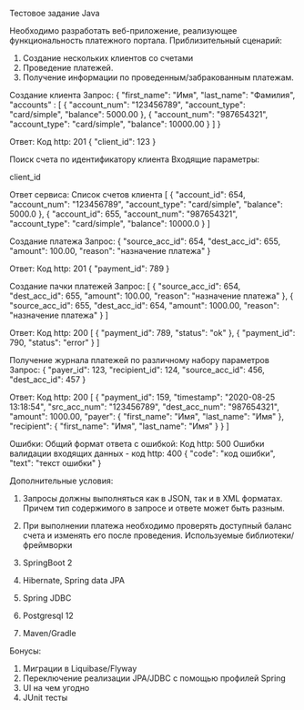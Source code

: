 Тестовое задание Java

Необходимо разработать веб-приложение, реализующее функциональность
платежного портала. Приблизительный сценарий:

1. Создание нескольких клиентов со счетами
2. Проведение платежей.
3. Получение информации по проведенным/забракованным платежам.



Создание клиента
Запрос:
{
"first_name": "Имя",
"last_name": "Фамилия",
"accounts" : [
{
"account_num": "123456789",
"account_type": "card/simple",
"balance": 5000.00
},
{
"account_num": "987654321",
"account_type": "card/simple",
"balance": 10000.00
}
]
}

Ответ:
Код http: 201
{
"client_id": 123
}



Поиск счета по идентификатору клиента
Входящие параметры:

client_id

Ответ сервиса:
Список счетов клиента
[
{
"account_id": 654,
"account_num": "123456789",
"account_type": "card/simple",
"balance": 5000.0
},
{
"account_id": 655,
"account_num": "987654321",
"account_type": "card/simple",
"balance": 10000.0
}
]



Создание платежа
Запрос:
{
"source_acc_id": 654,
"dest_acc_id": 655,
"amount": 100.00,
"reason": "назначение платежа"
}

Ответ:
Код http: 201
{
"payment_id": 789
}



Создание пачки платежей
Запрос:
[
{
"source_acc_id": 654,
"dest_acc_id": 655,
"amount": 100.00,
"reason": "назначение платежа"
},
{
"source_acc_id": 655,
"dest_acc_id": 654,
"amount": 1000.00,
"reason": "назначение платежа"
}
]

Ответ:
Код http: 200
[
{
"payment_id": 789,
"status": "ok"
},
{
"payment_id": 790,
"status": "error"
}
]



Получение журнала платежей по различному набору
параметров
Запрос:
{
"payer_id": 123,
"recipient_id": 124,
"source_acc_id": 456,
"dest_acc_id": 457
}

Ответ:
Код http: 200
[
{
"payment_id": 159,
"timestamp": "2020-08-25 13:18:54",
"src_acc_num": "123456789",
"dest_acc_num": "987654321",
"amount": 1000.00,
"payer": {
"first_name": "Имя",
"last_name": "Имя"
},
"recipient": {
"first_name": "Имя",
"last_name": "Имя"
}
}
]



Ошибки:
Общий формат ответа с ошибкой:
Код http: 500
Ошибки валидации входящих данных - код http: 400
{
"code": "код ошибки",
"text": "текст ошибки"
}



Дополнительные условия:
1. Запросы должны выполняться как в JSON, так и в XML форматах. Причем тип
содержимого в запросе и ответе может быть разным.
2. При выполнении платежа необходимо проверять доступный баланс счета и
изменять его после проведения.
Используемые библиотеки/фреймворки

1. SpringBoot 2
2. Hibernate, Spring data JPA
3. Spring JDBC
4. Postgresql 12
5. Maven/Gradle

Бонусы:
1. Миграции в Liquibase/Flyway
2. Переключение реализации JPA/JDBC с помощью профилей Spring
3. UI на чем угодно
4. JUnit тесты
